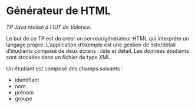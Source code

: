 # Générateur de HTML
*TP Java réalisé à l'IUT de Valence.*


Le but de ce TP est de créer un serveur/générateur HTML qui interprète un langage propre. L’application d’exemple est une gestion de liste/détail d’étudiants composé de deux écrans : liste et détail. Les données étudiants sont stockées dans un fichier de type XML.

Un étudiant est composé des champs suivants :
-	identifiant
-	nom 
-	prénom
-	groupe
